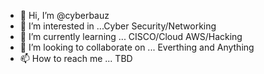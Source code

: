 - 👋 Hi, I’m @cyberbauz
- 👀 I’m interested in ...Cyber Security/Networking
- 🌱 I’m currently learning ... CISCO/Cloud AWS/Hacking
- 💞️ I’m looking to collaborate on ... Everthing and Anything
- 📫 How to reach me ... TBD

<!---
cyberbauz/cyberbauz is a ✨ special ✨ repository because its `README.md` (this file) appears on your GitHub profile.
You can click the Preview link to take a look at your changes.
--->
